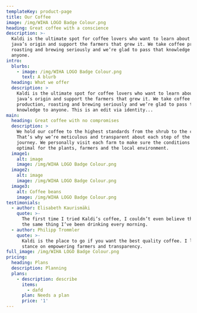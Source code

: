 ```yaml
---
templateKey: product-page
title: Our Coffee
image: /img/WIHA LOGO Badge Colour.png
heading: Great coffee with a conscience
description: >-
  Kaldi is the ultimate spot for coffee lovers who want to learn about their
  java’s origin and support the farmers that grew it. We take coffee production,
  roasting and brewing seriously and we’re glad to pass that knowledge to
  anyone.
intro:
  blurbs:
    - image: /img/WIHA LOGO Badge Colour.png
      text: A blurb
  heading: What we offer
  description: >
    Kaldi is the ultimate spot for coffee lovers who want to learn about their
    java’s origin and support the farmers that grew it. We take coffee
    production, roasting and brewing seriously and we’re glad to pass that
    knowledge to anyone. This is an edit via identity...
main:
  heading: Great coffee with no compromises
  description: >
    We hold our coffee to the highest standards from the shrub to the cup.
    That’s why we’re meticulous and transparent about each step of the coffee’s
    journey. We personally visit each farm to make sure the conditions are
    optimal for the plants, farmers and the local environment.
  image1:
    alt: image
    image: /img/WIHA LOGO Badge Colour.png
  image2:
    alt: image
    image: /img/WIHA LOGO Badge Colour.png
  image3:
    alt: Coffee beans
    image: /img/WIHA LOGO Badge Colour.png
testimonials:
  - author: Elisabeth Kaurismäki
    quote: >-
      The first time I tried Kaldi’s coffee, I couldn’t even believe that was
      the same thing I’ve been drinking every morning.
  - author: Philipp Trommler
    quote: >-
      Kaldi is the place to go if you want the best quality coffee. I love their
      stance on empowering farmers and transparency.
full_image: /img/WIHA LOGO Badge Colour.png
pricing:
  heading: Plans
  description: Planning
  plans:
    - description: describe
      items:
        - dafd
      plan: Needs a plan
      price: '1'
---
```


